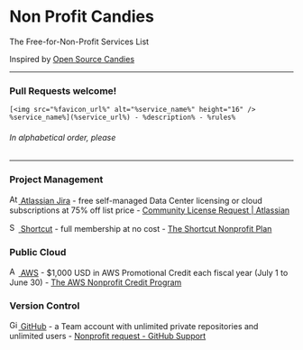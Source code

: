 # Non Profit Candies

The Free-for-Non-Profit Services List

Inspired by [Open Source Candies](https://github.com/velikanov/opensource-candies "velikanov/opensource-candies: Free stuff for open source projects")

---

### Pull Requests welcome!

```
[<img src="%favicon_url%" alt="%service_name%" height="16" /> %service_name%](%service_url%) - %description% - %rules%
```

###### In alphabetical order, please

---

### Project Management

[<img src="https://wac-cdn.atlassian.com/assets/img/favicons/atlassian/favicon.png" alt="Atlassian Jira" height="16" /> Atlassian Jira](https://www.atlassian.com/software/jira/) - free self-managed Data Center licensing or cloud subscriptions at 75% off list price - [Community License Request | Atlassian](https://www.atlassian.com/software/views/community-license-request)

[<img src="https://shortcut.com/favicon-32x32.png?v=6a11b8fc3ed40b8e0f9626bf2292fd39" alt="Shortcut" height="16" /> Shortcut](https://shortcut.com/) - full membership at no cost - [The Shortcut Nonprofit Plan](https://help.shortcut.com/hc/en-us/articles/212980543)

### Public Cloud

[<img src="https://a0.awsstatic.com/libra-css/images/site/fav/favicon.ico" alt="AWS" height="16" /> AWS](https://aws.amazon.com/government-education/nonprofits/nonprofit-credit-program/) - $1,000 USD in AWS Promotional Credit each fiscal year (July 1 to June 30) - [The AWS Nonprofit Credit Program](https://aws.amazon.com/government-education/nonprofits/nonprofit-credit-program/)

### Version Control

[<img src="https://github.com/favicon.ico" alt="GitHub" height="16" /> GitHub](https://github.com/) - a Team account with unlimited private repositories and unlimited users - [Nonprofit request - GitHub Support](https://support.github.com/contact/nonprofit)
